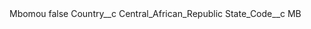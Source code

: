 <?xml version="1.0" encoding="UTF-8"?>
<CustomMetadata xmlns="http://soap.sforce.com/2006/04/metadata" xmlns:xsi="http://www.w3.org/2001/XMLSchema-instance" xmlns:xsd="http://www.w3.org/2001/XMLSchema">
    <label>Mbomou</label>
    <protected>false</protected>
    <values>
        <field>Country__c</field>
        <value xsi:type="xsd:string">Central_African_Republic</value>
    </values>
    <values>
        <field>State_Code__c</field>
        <value xsi:type="xsd:string">MB</value>
    </values>
</CustomMetadata>
